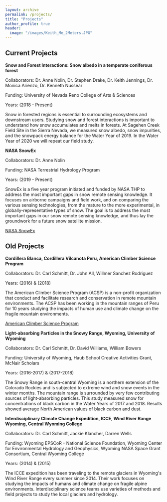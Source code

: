 ```yaml
---
layout: archive
permalink: /projects/
title: "Projects"
author_profile: true
header:
  image: "/images/Keith_Me_2Meters.JPG"
---
```


## Current Projects

**Snow and Forest Interactions: Snow albedo in a temperate coniferous forest**

Collaborators: Dr. Anne Nolin, Dr. Stephen Drake, Dr. Keith Jennings, Dr. Monica Arienzo, Dr. Kenneth Nussear

Funding: University of Nevada Reno College of Arts & Sciences

Years: (2018 - Present)

Snow in forested regions is essential to surrounding ecosystems and downstream users. Studying snow and forest interactions is important to understand how snow accumulates and melts in forests. At Sagehen Creek Field Site in the Sierra Nevada, we measured snow albedo, snow impurities, and the snowpack energy balance for the Water Year of 2019. In the Water Year of 2020 we will repeat our field study.  



**NASA SnowEx**

Collaborators: Dr. Anne Nolin

Funding: NASA Terrestrial Hydrology Program

Years: (2019 - Present)

SnowEx is a five year program initiated and funded by NASA THP to address the most important gaps in snow remote sensing knowledge. It focuses on airborne campaigns and field work, and on comparing the various sensing technologies, from the mature to the more experimental, in globally-representative types of snow. The goal is to address the most important gaps in our snow remote sensing knowledge, and thus lay the groundwork for a future snow satellite mission.

[NASA SnowEx](https://snow.nasa.gov/campaigns/snowex)

## Old Projects

**Cordillera Blanca, Cordillera Vilcanota Peru, American Climber Science Program**

Collaborators: Dr. Carl Schmitt, Dr. John All, Willmer Sanchez Rodriguez

Years: (2016) & (2018)

The American Climber Science Program (ACSP) is a non-profit organization that conduct and facilitate research and conservation in remote mountain environments. The ACSP has been working in the mountain ranges of Peru for 10 years studying the impacts of human use and climate change on the fragile mountain environments.

[American Climber Science Program](https://www.climberscience.org/)


**Light-absorbing Particles in the Snowy Range, Wyoming, University of Wyoming**

Collaborators: Dr. Carl Schmitt, Dr. David Williams, William Bowers

Funding: University of Wyoming, Haub School Creative Activities Grant, McNair Scholars

Years: (2016-2017) & (2017-2018)

The Snowy Range in south-central Wyoming is a northern extension of the Colorado Rockies and is subjected to extreme wind and snow events in the winter months. The mountain range is surrounded by very few contributing sources of light-absorbing particles. This study measured snow for concentrations of black carbon in the Water Years of 2017 and 2018. Results showed average North American values of black carbon and dust.


**Interdisciplinary Climate Change Expedition, ICCE, Wind River Range Wyoming, Central Wyoming College**

Collaborators: Dr. Carl Schmitt, Jackie Klancher, Darren Wells

Funding: Wyoming EPSCoR - National Science Foundation, Wyoming Center for Environmental Hydrology and Geophysics, Wyoming NASA Space Grant Consortium, Central Wyoming College   

Years: (2014) & (2015)

The ICCE expedition has been traveling to the remote glaciers in Wyoming's Wind River Range every summer since 2014. Their work focuses on studying the impacts of humans and climate change on fragile alpine environments. Interdisciplinary science teams use varieties of methods and field projects to study the local glaciers and hydrology.  
